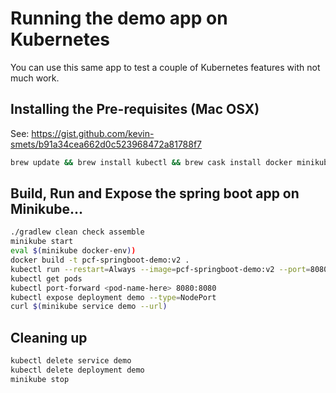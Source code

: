 # Running the demo app on Kubernetes

You can use this same app to test a couple of Kubernetes features with not much work.

## Installing the Pre-requisites (Mac OSX)

See: https://gist.github.com/kevin-smets/b91a34cea662d0c523968472a81788f7

```bash
brew update && brew install kubectl && brew cask install docker minikube virtualbox
```

## Build, Run and Expose the spring boot app on Minikube...

```bash
./gradlew clean check assemble
minikube start
eval $(minikube docker-env))
docker build -t pcf-springboot-demo:v2 .
kubectl run --restart=Always --image=pcf-springboot-demo:v2 --port=8080 demo
kubectl get pods
kubectl port-forward <pod-name-here> 8080:8080
kubectl expose deployment demo --type=NodePort
curl $(minikube service demo --url)
```

## Cleaning up

```bash
kubectl delete service demo
kubectl delete deployment demo
minikube stop
```
